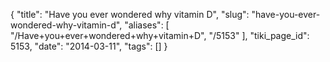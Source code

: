 {
    "title": "Have you ever wondered why vitamin D",
    "slug": "have-you-ever-wondered-why-vitamin-d",
    "aliases": [
        "/Have+you+ever+wondered+why+vitamin+D",
        "/5153"
    ],
    "tiki_page_id": 5153,
    "date": "2014-03-11",
    "tags": []
}